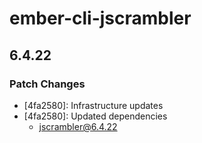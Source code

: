 # ember-cli-jscrambler

## 6.4.22

### Patch Changes

- [4fa2580]: Infrastructure updates
- [4fa2580]: Updated dependencies
  - jscrambler@6.4.22
